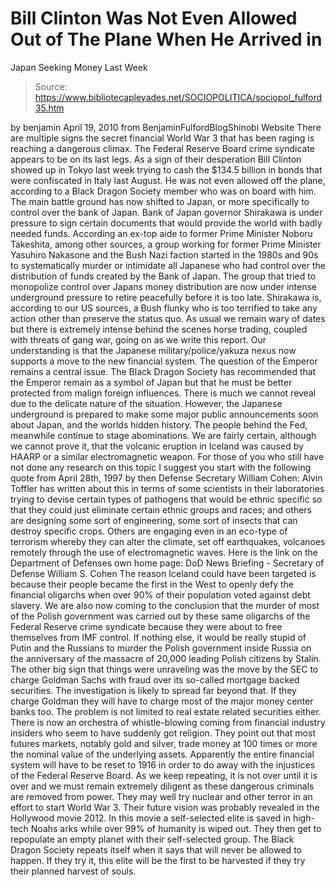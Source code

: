 # Bill Clinton Was Not Even Allowed Out of The Plane When He Arrived in 
Japan Seeking Money Last Week

> Source: https://www.bibliotecapleyades.net/SOCIOPOLITICA/sociopol_fulford35.htm

by benjamin
April 19, 2010
from
BenjaminFulfordBlogShinobi Website
There are multiple signs the secret financial
World War 3 that has been raging is reaching a dangerous climax.
The
Federal Reserve Board crime syndicate appears to be on its last
legs. As a sign of their desperation Bill Clinton showed up in Tokyo
last week trying to cash the $134.5
billion in bonds that were confiscated in Italy
last August.
He was not even allowed off the plane, according
to a
Black Dragon Society member who was on
board with him.
The main battle ground has now shifted to Japan, or more specifically to
control over the bank of Japan. Bank of Japan governor Shirakawa is
under pressure to sign certain documents that would provide the world with
badly needed funds.
According an ex-top aide to former Prime Minister Noboru Takeshita, among
other sources, a group working for former Prime Minister Yasuhiro
Nakasone and the
Bush Nazi faction started in the 1980s and
90s to systematically murder or intimidate all Japanese who had control
over the distribution of funds created by the Bank of Japan. The group that
tried to monopolize control over Japans money distribution are now under
intense underground pressure to retire peacefully before it is too late.
Shirakawa is, according to our US sources, a Bush flunky who is too
terrified to take any action other than preserve the status quo.
As usual we remain wary of dates but there is extremely intense behind the
scenes horse trading, coupled with threats of gang war, going on as we write
this report.
Our understanding is that the Japanese military/police/yakuza nexus now
supports a move to the new financial system.
The question of the Emperor remains a central issue. The Black Dragon
Society has recommended that the Emperor remain as a symbol of Japan but
that he must be better protected from malign foreign influences.
There is much we cannot reveal due to the delicate nature of the situation.
However, the Japanese underground is prepared to make some major public
announcements soon about Japan, and the worlds hidden history.
The people behind the Fed, meanwhile continue to stage abominations. We are
fairly certain, although we cannot prove it, that the volcanic
eruption in Iceland was caused by
HAARP or a similar electromagnetic weapon.
For those of you who still have not done any research on this topic I
suggest you start with the following quote from April 28th, 1997 by then
Defense Secretary William Cohen:
Alvin
Toffler has written about this in terms of some scientists in
their laboratories trying to devise certain types of pathogens that
would be ethnic specific so that they could just eliminate certain
ethnic groups and races; and others are designing some sort of
engineering, some sort of insects that can destroy specific crops.
Others are engaging even in an eco-type of
terrorism whereby they can
alter the climate, set off earthquakes, volcanoes remotely
through the use of electromagnetic waves.
Here is the link on the Department of Defenses
own home page:
DoD News Briefing - Secretary of Defense William S.
Cohen
The reason Iceland could have been targeted is because their people
became the first in the West to openly defy the financial oligarchs
when over 90% of their population voted against debt slavery.
We are also now coming to the conclusion that the murder of most of the
Polish government was carried out by these same oligarchs of the Federal
Reserve crime syndicate because they were about to free themselves from
IMF control.
If nothing else, it would be really stupid of Putin and the Russians
to murder the Polish government inside Russia on the anniversary of the
massacre of 20,000 leading Polish citizens by Stalin.
The other big sign that things were unraveling was the move by the
SEC to charge Goldman Sachs with fraud over
its so-called
mortgage backed securities. The
investigation is likely to spread far beyond that.
If they charge Goldman they will have to charge most of the major money
center banks too. The problem is not limited to real estate related
securities either.
There is now an orchestra of whistle-blowing coming from financial industry
insiders who seem to have suddenly got religion. They point out that most
futures markets, notably gold and silver, trade money at 100 times or more
the nominal value of the underlying assets.
Apparently
the entire financial system will have to be
reset to 1916 in order to do away with the injustices of the Federal Reserve
Board.
As we keep repeating, it is not over until it is over and we must remain
extremely diligent as these dangerous criminals are removed from power.
They may
well try nuclear and other terror in an effort to start World War
3. Their future vision was probably revealed in the Hollywood movie
2012.
In this movie a self-selected elite is saved in
high-tech Noahs arks while over 99% of humanity is wiped out. They then get
to repopulate an empty planet with their self-selected group.
The Black Dragon Society repeats itself when it says that will never be
allowed to happen.
If they try it,
this elite will be the first to be harvested if they try their
planned harvest of souls.
